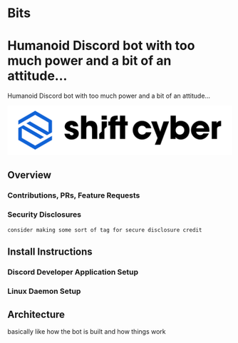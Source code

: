 # Bits
Humanoid Discord bot with too much power and a bit of an attitude...
=======
Humanoid Discord bot with too much power and a bit of an attitude...

![SCYCA Logo](.rsrc/git-banner.png)

## Overview
### Contributions, PRs, Feature Requests
### Security Disclosures
    consider making some sort of tag for secure disclosure credit

## Install Instructions
### Discord Developer Application Setup
### Linux Daemon Setup

## Architecture
basically like how the bot is built and how things work
